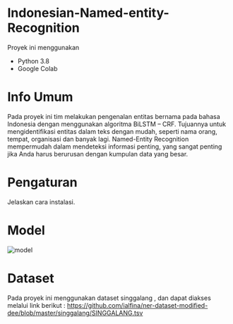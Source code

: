 # Indonesian-Named-entity-Recognition
Proyek ini menggunakan 
* Python 3.8
* Google Colab

# Info Umum
Pada proyek ini tim melakukan pengenalan entitas bernama pada bahasa Indonesia dengan menggunakan algoritma BiLSTM – CRF. Tujuannya untuk mengidentifikasi entitas dalam teks dengan mudah, seperti nama orang, tempat, organisasi dan banyak lagi. Named-Entity Recognition mempermudah dalam mendeteksi informasi penting, yang sangat penting jika Anda harus berurusan dengan kumpulan data yang besar.

# Pengaturan
Jelaskan cara instalasi.

# Model 
![model](https://user-images.githubusercontent.com/51292780/141885155-8b2d472c-a8ff-4716-ae26-bb7c21adf138.png)

# Dataset 
Pada proyek ini menggunakan dataset singgalang , dan dapat diakses melalui link berikut : 
https://github.com/ialfina/ner-dataset-modified-dee/blob/master/singgalang/SINGGALANG.tsv

